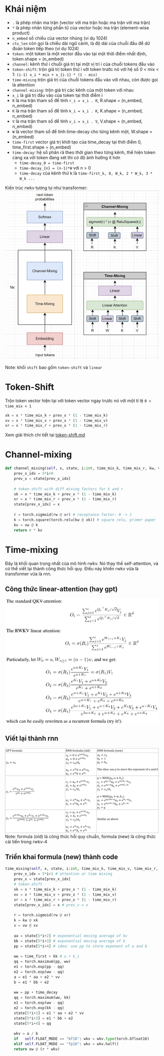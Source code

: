 # Khái niệm
- `.` là phép nhân ma trận (vector với ma trận hoặc ma trận với ma trận)
- `*` là phép nhân từng phần tử của vector hoặc ma trận (element-wise product)
- `n_embed` số chiều của vector nhúng (ví dụ 1024)
- `ctx_len` còn gọi là chiều dài ngữ cảnh, là độ dài của chuỗi đầu để dữ đoán token tiếp theo (ví dụ 1024)
- `token`: một token là một vector đầu vào tại một thời điểm nhất định, token.shape = (n_embed)
- `channel`: kênh thứ i chuỗi giá trị tại một vị trí i của chuỗi tokens đầu vào
- `token-shift`: trộn giá trị token thứ i với token trước nó với hệ số 0 < mix < 1: `(i-1) x_i * mix + x_{i-1} * (1 - mix)`
- `time-mixing` trộn giá trị của chuỗi tokens đầu vào với nhau, còn được gọi là attention
- `channel-mixing`: trộn giá trị các kênh của một token với nhau
- `x_i` là giá trị đầu vào của token tại thời điểm i
- `R` là ma trận tham số để tính `r_i = x_i . R`, R.shape = (n_embed, n_embed)
- `K` là ma trận tham số để tính `k_i = x_i . K`, K.shape = (n_embed, n_embed)
- `V` là ma trận tham số để tính `v_i = x_i . V`, V.shape = (n_embed, n_embed)
- `W` là vector tham số để tính time-decay cho từng kênh một, W.shape = (n_embed)
- `time-first` vector giá trị khởi tạo của time_decay tại thời điểm 0, time_first.shape = (n_embed)
- `time-decay`: hệ số phân rã theo thời gian theo từng kênh, thể hiện token càng xa với token đang xét thì có độ ảnh hưởng ít hơn
   - `time-decay_0 = time-first`
   - `time-decay_{n} = (n-1)*W` với n > 0
   - `time-decay` của kênh thứ k là `time-first_k, 0, W_k, 2 * W_k, 3 * W_k ...`

Kiến trúc rwkv tương tự như transformer:
![](files/rwkv-illustrated-00.jpg)

Note: khối `shift` bao gồm `token-shift` và `linear`

# Token-Shift
Trộn token vector hiện tại với token vector ngay trước nó với một tỉ lệ `0 < time_mix < 1`
```py
xk = x * time_mix_k + prev_x * (1 - time_mix_k)
xv = x * time_mix_v + prev_x * (1 - time_mix_v)
xr = x * time_mix_r + prev_x * (1 - time_mix_r)
```
Xem giải thích chi tiết tại [token-shift.md](./token-shift.md)

# Channel-mixing
```py
def channel_mixing(self, x, state, i:int, time_mix_k, time_mix_r, kw, vw, rw):
    prev_x_idx = 5*i+0
    prev_x = state[prev_x_idx]

    # token-shift with diff mixing factors for k and r
    xk = x * time_mix_k + prev_x * (1 - time_mix_k)
    xr = x * time_mix_r + prev_x * (1 - time_mix_r)
    state[prev_x_idx] = x

    r = torch.sigmoid(rw @ xr) # receptance factor: 0 -> 1
    k = torch.square(torch.relu(kw @ xk)) # square relu, primer paper
    kv = vw @ k
    return r * kv
```

# Time-mixing
Đây là khối quan trọng nhất của mô hình rwkv. Nó thay thế self-attention, và có thể viết lại thành công thức hồi quy. Điều này khiến rwkv vừa là transformer vừa là rnn.

## Công thức linear-attention (hay gpt)
![](files/rwkv-00.png)

## Viết lại thành rnn
![](files/rwkv-04.jpg)
Note: formula (old) là công thức hồi quy chuẩn, formula (new) là công thức cải tiến trong rwkv-4

## Triển khai formula (new) thành code
```py
time_mixing(self, x, state, i:int, time_mix_k, time_mix_v, time_mix_r, time_first, time_decay, kw, vw, rw, ow):
    prev_x_idx = 5*i+1 # attention or time mixing
    prev_x = state[prev_x_idx]
    # token-shift
    xk = x * time_mix_k + prev_x * (1 - time_mix_k)
    xv = x * time_mix_v + prev_x * (1 - time_mix_v)
    xr = x * time_mix_r + prev_x * (1 - time_mix_r)
    state[prev_x_idx] = x # prev_x = x

    r = torch.sigmoid(rw @ xr)
    k = kw @ xk
    v = vw @ xv

    aa = state[5*i+2] # exponential moving average of kv
    bb = state[5*i+3] # exponential moving average of k
    pp = state[5*i+4] # idea: use pp to store exponent of a and b

    ww = time_first + kk # u + k_i
    qq = torch.maximum(pp, ww)
    e1 = torch.exp(pp - qq)
    e2 = torch.exp(ww - qq)
    a = e1 * aa + e2 * vv
    b = e1 * bb + e2

    ww = pp + time_decay
    qq = torch.maximum(ww, kk)
    e1 = torch.exp(ww - qq)
    e2 = torch.exp(kk - qq)
    state[5*i+2] = e1 * aa + e2 * vv
    state[5*i+3] = e1 * bb + e2
    state[5*i+4] = qq

    wkv = a / b
    if   self.FLOAT_MODE == "bf16": wkv = wkv.type(torch.bfloat16)
    elif self.FLOAT_MODE == "fp16": wkv = wkv.half()
    return ow @ (r * wkv)
```
